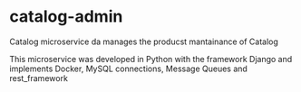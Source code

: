# catalog-admin
Catalog microservice da manages the producst mantainance of Catalog

This microservice was developed in Python with the framework Django and implements Docker, MySQL connections, Message Queues and rest_framework


